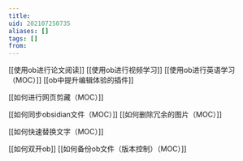 ```yaml
---
title: 
uid: 202107250735
aliases: []
tags: []
from: 
---
```

[[使用ob进行论文阅读]]
[[使用ob进行视频学习]]
[[使用ob进行英语学习（MOC）]]
[[ob中提升编辑体验的插件]]

[[如何进行网页剪藏（MOC）]]

[[如何同步obsidian文件（MOC）]]
[[如何删除冗余的图片（MOC）]]

[[如何快速替换文字（MOC）]]

[[如何双开ob]]
[[如何备份ob文件（版本控制）（MOC）]]